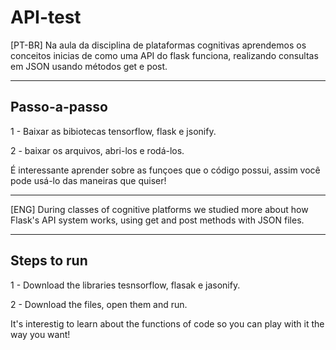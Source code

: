 # API-test
[PT-BR] Na aula da disciplina de plataformas cognitivas aprendemos os conceitos inicias de como uma API do flask funciona, realizando consultas em JSON usando métodos get e post.

------------------------------------------------------------------------------------------------------------------------------------------------------------------------------------------------------
Passo-a-passo
------------------------------------------------------------------------------------------------------------------------------------------------------------------------------------------------------

1 - Baixar as bibiotecas tensorflow, flask e jsonify.


2 - baixar os arquivos, abri-los e rodá-los.


 É interessante aprender sobre as funçoes que o código possui, assim você pode usá-lo das maneiras que quiser!

 
------------------------------------------------------------------------------------------------------------------------------------------------------------------------------------------------------
[ENG] During classes of cognitive platforms we studied more about how Flask's API system works, using get and post methods with JSON files.

------------------------------------------------------------------------------------------------------------------------------------------------------------------------------------------------------
Steps to run
------------------------------------------------------------------------------------------------------------------------------------------------------------------------------------------------------

1 - Download the libraries tesnsorflow, flasak e jasonify.


2 - Download the files, open them and run.


 It's interestig to learn about the functions of code so you can play with it the way you want!
